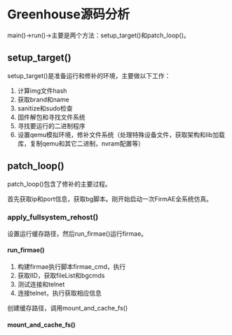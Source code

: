 # Greenhouse源码分析

main()->run()->主要是两个方法：setup_target()和patch_loop()。

## setup_target()
setup_target()是准备运行和修补的环境，主要做以下工作：

1. 计算img文件hash
2. 获取brand和name
3. sanitize和sudo检查
4. 固件解包和寻找文件系统
5. 寻找要运行的二进制程序
6. 设置qemu模拟环境，修补文件系统（处理特殊设备文件，获取架构和lib加载库，复制qemu和其它二进制，nvram配置等）

## patch_loop()
patch_loop()包含了修补的主要过程。

首先获取ip和port信息，获取bg脚本。刚开始启动一次FirmAE全系统仿真。

### apply_fullsystem_rehost()
设置运行缓存路径，然后run_firmae()运行firmae。

#### run_firmae()
1. 构建firmae执行脚本firmae_cmd，执行
2. 获取IID，获取fileList和bgcmds
3. 测试连接和telnet
4. 连接telnet，执行获取相应信息

创建缓存路径，调用mount_and_cache_fs()

#### mount_and_cache_fs()









